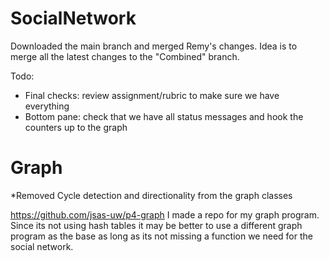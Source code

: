 # SocialNetwork
Downloaded the main branch and merged Remy's changes. 
Idea is to merge all the latest changes to the "Combined" branch.


Todo:
- Final checks: review assignment/rubric to make sure we have everything
- Bottom pane: check that we have all status messages and hook the counters up to the graph


# Graph

*Removed Cycle detection and directionality from the graph classes

https://github.com/jsas-uw/p4-graph
I made a repo for my graph program. 
Since its not using hash tables it may be 
better to use a different graph program as 
the base as long as its not missing
a function we need for the social network.
